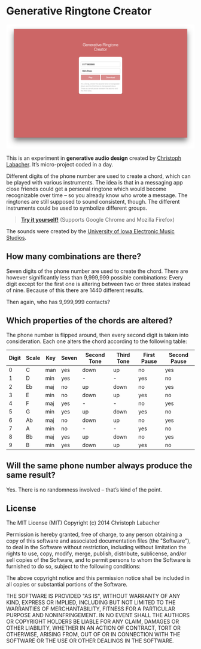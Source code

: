 # Generative Ringtone Creator

![](screenshot1.png)

This is an experiment in **generative audio design** created by [Christoph Labacher](http://www.christophlabacher.com). It’s micro-project coded in a day.

Different digits of the phone number are used to create a chord, which can be played with various instruments. The idea is that in a messaging app close friends could get a personal ringtone which would become recognizable over time – so you already know who wrote a message. The ringtones are still supposed to sound consistent, though. The different instruments could be used to symbolize different groups.

> [**Try it yourself!**](http://christophlabacher.com/Generative-Ringtone-Creator) (Supports Google Chrome and Mozilla Firefox)

The sounds were created by the [University of Iowa Electronic Music Studios](http://theremin.music.uiowa.edu/index.html).

## How many combinations are there?
Seven digits of the phone number are used to create the chord. There are however significantly less than 9,999,999 possible combinations: Every digit except for the first one is altering between two or three states instead of nine. Because of this there are 1440 different results.

Then again, who has 9,999,999 contacts?

## Which properties of the chords are altered?

The phone number is flipped around, then every second digit is taken into consideration. Each one alters the chord according to the following table:

| Digit | Scale | Key | Seven | Second Tone | Third Tone | First Pause | Second Pause |
| ------ | ------ | ------ | ------ | ------ | ------ | ------ | ------ |
| 0 | C | man | yes | down | up | no | yes |
| 1 | D | min | yes | - | - | yes | no |
| 2 | Eb | maj | no | up | down | no | yes |
| 3 | E | min | no | down | up | yes | no |
| 4 | F | maj | yes | - | - | no | yes |
| 5 | G | min | yes | up | down | yes | no |
| 6 | Ab | maj | no | down | up | no | yes |
| 7 | A | min | no | - | - | yes | no |
| 8 | Bb | maj | yes | up | down | no | yes |
| 9 | B | min | yes | down | up | yes | no |

## Will the same phone number always produce the same result?
Yes. There is no randomness involved – that’s kind of the point.

## License 
The MIT License (MIT)
Copyright (c) 2014 Christoph Labacher

Permission is hereby granted, free of charge, to any person obtaining a copy
of this software and associated documentation files (the "Software"), to deal
in the Software without restriction, including without limitation the rights
to use, copy, modify, merge, publish, distribute, sublicense, and/or sell
copies of the Software, and to permit persons to whom the Software is
furnished to do so, subject to the following conditions:

The above copyright notice and this permission notice shall be included in all
copies or substantial portions of the Software.

THE SOFTWARE IS PROVIDED "AS IS", WITHOUT WARRANTY OF ANY KIND, EXPRESS OR
IMPLIED, INCLUDING BUT NOT LIMITED TO THE WARRANTIES OF MERCHANTABILITY,
FITNESS FOR A PARTICULAR PURPOSE AND NONINFRINGEMENT. IN NO EVENT SHALL THE
AUTHORS OR COPYRIGHT HOLDERS BE LIABLE FOR ANY CLAIM, DAMAGES OR OTHER
LIABILITY, WHETHER IN AN ACTION OF CONTRACT, TORT OR OTHERWISE, ARISING FROM,
OUT OF OR IN CONNECTION WITH THE SOFTWARE OR THE USE OR OTHER DEALINGS IN THE
SOFTWARE.
